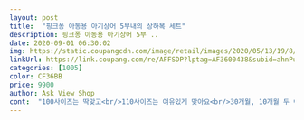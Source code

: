 ```yaml
---
layout: post 
title:  "핑크퐁 아동용 아기상어 5부내의 상하복 세트" 
description: 핑크퐁 아동용 아기상어 5부 ..
date: 2020-09-01 06:30:02 
img: https://static.coupangcdn.com/image/retail/images/2020/05/13/19/8/48406ae6-05f8-4f63-863b-b3ead8cd8ec4.jpg 
linkUrl: https://link.coupang.com/re/AFFSDP?lptag=AF3600438&subid=ahnPublicAsk&pageKey=1581557170&itemId=2703818325&vendorItemId=70694134798&traceid=V0-113-8fe6e405175dbfe1 
categories: [1005] 
color: CF36BB 
price: 9900 
author: Ask View Shop 
cont:  "100사이즈는 딱맞고<br/>110사이즈는 여유있게 맞아요<br/>30개월, 10개월 두 아들이에요!<br/>내복같으면서도 외출복같고 보기에도 이쁘고 입히기 진짜 진짜 좋아요 !!!<br/>사이즈는 오래 입히려고 일부러 넉넉하게 구입했어요!!<br/>아기가 아기상어만 입으려고해서 하나더 추가주문 했어요<br/>아기가 아기상어에 빠져있다면 구매하세요.<br/><br/>아기가 이옷을 너무 좋아해서 종류별로 사주고 싶지만 참습니다ㅋㅋ<br/>아기는 17개월 83센티 13킬로<br/>아기상어 옷만 입는다고 난리를 28개월 조카가 너무 좋아하네요 .<br/><br/>연년생 형제룩으로 아들 둘 맞춰 입히려고 구매했어요!<br/>옷 재질도 좋고 편해보이고 아기도 입고 활동하기에 좋아요!!!<br/>정사이즈고 하의는 시원한 재질이지만 상의는 도톰합니다.<br/><br/>조카 선물주고 온거라 실사는 없지만 .<br/>.<br/><br/>천도 부드럽고 얇은 시원한천이고요<br/>첫째가 핑크퐁을 좋아해서 구매했는데 옷 보자마자 웃음 꽃이 피었어요 ㅎㅎㅎ<br/>통통한 아기라 건조기 사용은 못할것 같아요 .<br/> 딱 장사이즈입니다.<br/><br/>" 
---
```

